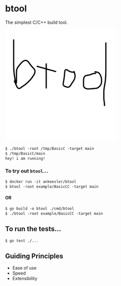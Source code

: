# btool

The simplest C/C++ build tool.

![btool](btool.png)

```
$ ./btool -root /tmp/BasicC -target main
$ /tmp/BasicC/main
hey! i am running!
```

### To try out `btool`...

```
$ docker run -it ankeesler/btool
$ btool -root example/BasicCC -target main
```

#### OR

```
$ go build -o btool ./cmd/btool
$ ./btool -root example/BasicCC -target main
```

## To run the tests...

```
$ go test ./...
```

## Guiding Principles

- Ease of use
- Speed
- Extensibility